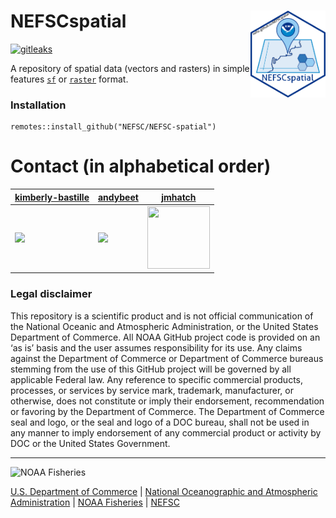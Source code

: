 # NEFSCspatial  <img src="man/figures/logo.png" align="right" width="120" />

[![gitleaks](https://github.com/andybeet/NEFSCspatial/actions/workflows/secretScan.yml/badge.svg)](https://github.com/andybeet/NEFSCspatial/actions/workflows/secretScan.yml)

A repository of spatial data (vectors and rasters) in simple features [`sf`](https://r-spatial.github.io/sf/)  or [`raster`](https://github.com/rspatial/raster) format.

### Installation

``` 
remotes::install_github("NEFSC/NEFSC-spatial")
```

# Contact (in alphabetical order)

| [kimberly-bastille](https://github.com/kimberly-bastille) | [andybeet](https://github.com/andybeet) | [jmhatch](https://github.com/jmhatch) | 
|---|---|---|
<img src = "https://avatars.githubusercontent.com/u/39955661?s=100&v=4" > | <img src = "https://avatars1.githubusercontent.com/u/22455149?s=100&v=4" > | <img src = "https://avatars.githubusercontent.com/u/35869229?s=100&v=4" width = "100" height = "100" > ||


### Legal disclaimer

This repository is a scientific product and is not official communication of the National Oceanic and Atmospheric Administration, or the United States Department of Commerce. All NOAA GitHub project code is provided on an ‘as is’ basis and the user assumes responsibility for its use. Any claims against the Department of Commerce or Department of Commerce bureaus stemming from the use of this GitHub project will be governed by all applicable Federal law. Any reference to specific commercial products, processes, or services by service mark, trademark, manufacturer, or otherwise, does not constitute or imply their endorsement, recommendation or favoring by the Department of Commerce. The Department of Commerce seal and logo, or the seal and logo of a DOC bureau, shall not be used in any manner to imply endorsement of any commercial product or activity by DOC or the United States Government.

---

<img src="https://raw.githubusercontent.com/nmfs-fish-tools/nmfspalette/main/man/figures/noaa-fisheries-rgb-2line-horizontal-small.png" width="185" alt="NOAA Fisheries">

[U.S. Department of Commerce](https://www.commerce.gov/) | [National Oceanographic and Atmospheric Administration](https://www.noaa.gov) | [NOAA Fisheries](https://www.fisheries.noaa.gov/) | [NEFSC](https://www.fisheries.noaa.gov/about/northeast-fisheries-science-center)
